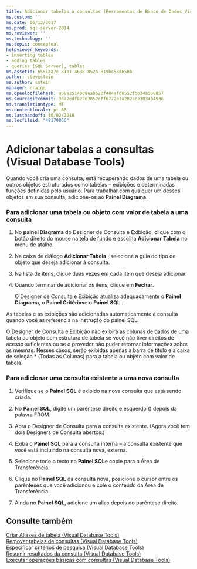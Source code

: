 ```yaml
---
title: Adicionar tabelas a consultas (Ferramentas de Banco de Dados Visual) | Microsoft Docs
ms.custom: ''
ms.date: 06/13/2017
ms.prod: sql-server-2014
ms.reviewer: ''
ms.technology: ''
ms.topic: conceptual
helpviewer_keywords:
- inserting tables
- adding tables
- queries [SQL Server], tables
ms.assetid: 6551aa7e-31a1-4636-852a-819bc53d658b
author: stevestein
ms.author: sstein
manager: craigg
ms.openlocfilehash: a58a2514009eab620f484afd8552fbb34a568857
ms.sourcegitcommit: 3da2edf82763852cff6772a1a282ace3034b4936
ms.translationtype: MT
ms.contentlocale: pt-BR
ms.lasthandoff: 10/02/2018
ms.locfileid: "48170866"
---
```

# <a name="add-tables-to-queries-visual-database-tools"></a>Adicionar tabelas a consultas (Visual Database Tools)
  Quando você cria uma consulta, está recuperando dados de uma tabela ou outros objetos estruturados como tabelas – exibições e determinadas funções definidas pelo usuário. Para trabalhar com qualquer um desses objetos em sua consulta, adicione-os ao **Painel Diagrama**.  
  
### <a name="to-add-a-table-or-table-valued-object-to-a-query"></a>Para adicionar uma tabela ou objeto com valor de tabela a uma consulta  
  
1.  No **painel Diagrama** do Designer de Consulta e Exibição, clique com o botão direito do mouse na tela de fundo e escolha **Adicionar Tabela** no menu de atalho.  
  
2.  Na caixa de diálogo **Adicionar Tabela** , selecione a guia do tipo de objeto que deseja adicionar à consulta.  
  
3.  Na lista de itens, clique duas vezes em cada item que deseja adicionar.  
  
4.  Quando terminar de adicionar os itens, clique em **Fechar**.  
  
     O Designer de Consulta e Exibição atualiza adequadamente o **Painel Diagrama**, o **Painel Critérios**e o **Painel SQL** .  
  
 As tabelas e as exibições são adicionadas automaticamente à consulta quando você as referencia na instrução do painel SQL.  
  
 O Designer de Consulta e Exibição não exibirá as colunas de dados de uma tabela ou objeto com estrutura de tabela se você não tiver direitos de acesso suficientes ou se o provedor não puder retornar informações sobre as mesmas. Nesses casos, serão exibidas apenas a barra de título e a caixa de seleção * (Todas as Colunas) para a tabela ou objeto com valor de tabela.  
  
### <a name="to-add-an-existing-query-to-a-new-query"></a>Para adicionar uma consulta existente a uma nova consulta  
  
1.  Verifique se o **Painel SQL** é exibido na nova consulta que está sendo criada.  
  
2.  No **Painel SQL**, digite um parêntese direito e esquerdo () depois da palavra FROM.  
  
3.  Abra o Designer de Consulta para a consulta existente. (Agora você tem dois Designers de Consulta abertos.)  
  
4.  Exiba o **Painel SQL** para a consulta interna – a consulta existente que você está incluindo na consulta nova, externa.  
  
5.  Selecione todo o texto no **Painel SQL**e copie para a Área de Transferência.  
  
6.  Clique no **Painel SQL** da consulta nova, posicione o cursor entre os parênteses que você adicionou e cole o conteúdo da Área de Transferência.  
  
7.  Ainda no **Painel SQL**, adicione um alias depois do parêntese direito.  
  
## <a name="see-also"></a>Consulte também  
 [Criar Aliases de tabela &#40;Visual Database Tools&#41;](visual-database-tools.md)   
 [Remover tabelas de consultas &#40;Visual Database Tools&#41;](remove-tables-from-queries-visual-database-tools.md)   
 [Especificar critérios de pesquisa &#40;Visual Database Tools&#41;](specify-search-criteria-visual-database-tools.md)   
 [Resumir resultados da consulta &#40;Visual Database Tools&#41;](summarize-query-results-visual-database-tools.md)   
 [Executar operações básicas com consultas &#40;Visual Database Tools&#41;](perform-basic-operations-with-queries-visual-database-tools.md)  
  
  
